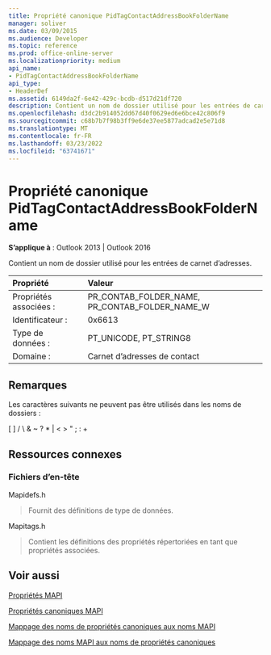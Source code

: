 ```yaml
---
title: Propriété canonique PidTagContactAddressBookFolderName
manager: soliver
ms.date: 03/09/2015
ms.audience: Developer
ms.topic: reference
ms.prod: office-online-server
ms.localizationpriority: medium
api_name:
- PidTagContactAddressBookFolderName
api_type:
- HeaderDef
ms.assetid: 6149da2f-6e42-429c-bcdb-d517d21df720
description: Contient un nom de dossier utilisé pour les entrées de carnet d’adresses Outlook 2013 ou Outlook 2016.
ms.openlocfilehash: d3dc2b914052dd67d40f0629ed6e6bce42c806f9
ms.sourcegitcommit: c68b7b7f98b3ff9e6de37ee5877adcad2e5e71d8
ms.translationtype: MT
ms.contentlocale: fr-FR
ms.lasthandoff: 03/23/2022
ms.locfileid: "63741671"
---
```

# <a name="pidtagcontactaddressbookfoldername-canonical-property"></a>Propriété canonique PidTagContactAddressBookFolderName

  
  
**S’applique à** : Outlook 2013 | Outlook 2016 
  
Contient un nom de dossier utilisé pour les entrées de carnet d’adresses.
  
|Propriété |Valeur |
|:-----|:-----|
|Propriétés associées :  <br/> |PR_CONTAB_FOLDER_NAME, PR_CONTAB_FOLDER_NAME_W  <br/> |
|Identificateur :  <br/> |0x6613  <br/> |
|Type de données :  <br/> |PT_UNICODE, PT_STRING8  <br/> |
|Domaine :  <br/> |Carnet d’adresses de contact  <br/> |
   
## <a name="remarks"></a>Remarques

Les caractères suivants ne peuvent pas être utilisés dans les noms de dossiers :
  
[ ] / \ &amp; ~ ? \* | \< \> " ; : +
  
## <a name="related-resources"></a>Ressources connexes

### <a name="header-files"></a>Fichiers d’en-tête

Mapidefs.h
  
> Fournit des définitions de type de données.
    
Mapitags.h
  
> Contient les définitions des propriétés répertoriées en tant que propriétés associées.
    
## <a name="see-also"></a>Voir aussi



[Propriétés MAPI](mapi-properties.md)
  
[Propriétés canoniques MAPI](mapi-canonical-properties.md)
  
[Mappage des noms de propriétés canoniques aux noms MAPI](mapping-canonical-property-names-to-mapi-names.md)
  
[Mappage des noms MAPI aux noms de propriétés canoniques](mapping-mapi-names-to-canonical-property-names.md)


